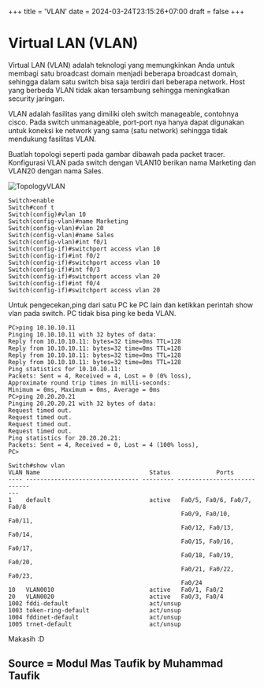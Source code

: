 +++
title = 'VLAN'
date = 2024-03-24T23:15:26+07:00
draft = false
+++

# Virtual LAN (VLAN)

Virtual LAN (VLAN) adalah teknologi yang memungkinkan Anda untuk membagi satu broadcast domain menjadi beberapa broadcast domain, sehingga dalam satu switch bisa saja terdiri dari beberapa network. Host yang berbeda VLAN tidak akan tersambung sehingga meningkatkan security
jaringan.

VLAN adalah fasilitas yang dimiliki oleh switch manageable, contohnya cisco. Pada
switch unmanageable, port-port nya hanya dapat digunakan untuk koneksi ke
network yang sama (satu network) sehingga tidak mendukung fasilitas VLAN.

Buatlah topologi seperti pada gambar dibawah pada packet tracer. Konfigurasi VLAN
pada switch dengan VLAN10 berikan nama Marketing dan VLAN20 dengan nama
Sales. 

![TopologyVLAN](/images/TopologyVLAN.png)

```console
Switch>enable
Switch#conf t
Switch(config)#vlan 10
Switch(config-vlan)#name Marketing
Switch(config-vlan)#vlan 20
Switch(config-vlan)#name Sales
Switch(config-vlan)#int f0/1
Switch(config-if)#switchport access vlan 10
Switch(config-if)#int f0/2
Switch(config-if)#switchport access vlan 10
Switch(config-if)#int f0/3
Switch(config-if)#switchport access vlan 20
Switch(config-if)#int f0/4
Switch(config-if)#switchport access vlan 20
```

Untuk pengecekan,ping dari satu PC ke PC lain dan ketikkan perintah show vlan
pada switch. PC tidak bisa ping ke beda VLAN.

```console
PC>ping 10.10.10.11
Pinging 10.10.10.11 with 32 bytes of data:
Reply from 10.10.10.11: bytes=32 time=0ms TTL=128
Reply from 10.10.10.11: bytes=32 time=0ms TTL=128
Reply from 10.10.10.11: bytes=32 time=0ms TTL=128
Reply from 10.10.10.11: bytes=32 time=0ms TTL=128
Ping statistics for 10.10.10.11:
Packets: Sent = 4, Received = 4, Lost = 0 (0% loss),
Approximate round trip times in milli-seconds:
Minimum = 0ms, Maximum = 0ms, Average = 0ms
PC>ping 20.20.20.21
Pinging 20.20.20.21 with 32 bytes of data:
Request timed out.
Request timed out.
Request timed out.
Request timed out.
Ping statistics for 20.20.20.21:
Packets: Sent = 4, Received = 0, Lost = 4 (100% loss),
PC>
```

```console
Switch#show vlan
VLAN Name                               Status             Ports
---- -------------------------------- --------- ----------------------------
---
1    default                            active   Fa0/5, Fa0/6, Fa0/7, Fa0/8
                                                 Fa0/9, Fa0/10, Fa0/11,
                                                 Fa0/12, Fa0/13, Fa0/14, 
                                                 Fa0/15, Fa0/16, Fa0/17, 
                                                 Fa0/18, Fa0/19, Fa0/20, 
                                                 Fa0/21, Fa0/22, Fa0/23,
                                                 Fa0/24
10   VLAN0010                           active   Fa0/1, Fa0/2
20   VLAN0020                           active   Fa0/3, Fa0/4
1002 fddi-default                       act/unsup
1003 token-ring-default                 act/unsup
1004 fddinet-default                    act/unsup
1005 trnet-default                      act/unsup
```

Makasih :D

## Source = Modul Mas Taufik by Muhammad Taufik